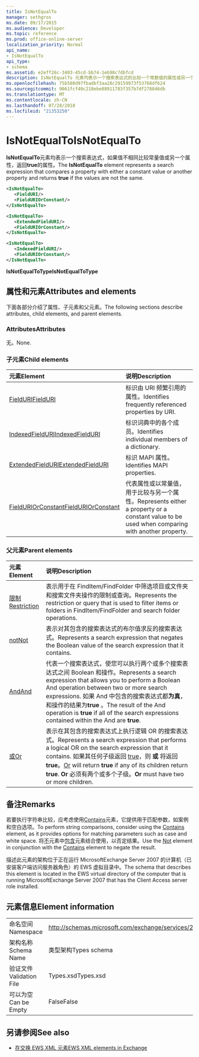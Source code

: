 ```yaml
---
title: IsNotEqualTo
manager: sethgros
ms.date: 09/17/2015
ms.audience: Developer
ms.topic: reference
ms.prod: office-online-server
localization_priority: Normal
api_name:
- IsNotEqualTo
api_type:
- schema
ms.assetid: e2eff26c-3403-45cd-bb74-1eb98c7dbfcd
description: IsNotEqualTo 元素均表示一个搜索表达式的比较一个常数值的属性或另一个属性，并返回 true 如果值不相同。
ms.openlocfilehash: 75b580d97fbadbf3aa28c29159973f53768df624
ms.sourcegitcommit: 9061fcf40c218ebe88911783f357b7df278846db
ms.translationtype: MT
ms.contentlocale: zh-CN
ms.lasthandoff: 07/28/2018
ms.locfileid: "21353250"
---
```

# <a name="isnotequalto"></a><span data-ttu-id="e62e8-103">IsNotEqualTo</span><span class="sxs-lookup"><span data-stu-id="e62e8-103">IsNotEqualTo</span></span>

<span data-ttu-id="e62e8-104">**IsNotEqualTo**元素均表示一个搜索表达式，如果值不相同比较常量值或另一个属性，返回**true**的属性。</span><span class="sxs-lookup"><span data-stu-id="e62e8-104">The **IsNotEqualTo** element represents a search expression that compares a property with either a constant value or another property and returns **true** if the values are not the same.</span></span> 
  
```xml
<IsNotEqualTo>
   <FieldURI/>
   <FieldURIOrConstant/>
</IsNotEqualTo>
```

```xml
<IsNotEqualTo>
   <ExtendedFieldURI/> 
   <FieldURIOrConstant/>
</IsNotEqualTo>
```

```xml
<IsNotEqualTo>
   <IndexedFieldURI/>
   <FieldURIOrConstant/>
</IsNotEqualTo>
```

<span data-ttu-id="e62e8-105">**IsNotEqualToType**</span><span class="sxs-lookup"><span data-stu-id="e62e8-105">**IsNotEqualToType**</span></span>

## <a name="attributes-and-elements"></a><span data-ttu-id="e62e8-106">属性和元素</span><span class="sxs-lookup"><span data-stu-id="e62e8-106">Attributes and elements</span></span>

<span data-ttu-id="e62e8-107">下面各部分介绍了属性、子元素和父元素。</span><span class="sxs-lookup"><span data-stu-id="e62e8-107">The following sections describe attributes, child elements, and parent elements.</span></span>
  
### <a name="attributes"></a><span data-ttu-id="e62e8-108">Attributes</span><span class="sxs-lookup"><span data-stu-id="e62e8-108">Attributes</span></span>

<span data-ttu-id="e62e8-109">无。</span><span class="sxs-lookup"><span data-stu-id="e62e8-109">None.</span></span>
  
### <a name="child-elements"></a><span data-ttu-id="e62e8-110">子元素</span><span class="sxs-lookup"><span data-stu-id="e62e8-110">Child elements</span></span>

|<span data-ttu-id="e62e8-111">**元素**</span><span class="sxs-lookup"><span data-stu-id="e62e8-111">**Element**</span></span>|<span data-ttu-id="e62e8-112">**说明**</span><span class="sxs-lookup"><span data-stu-id="e62e8-112">**Description**</span></span>|
|:-----|:-----|
|[<span data-ttu-id="e62e8-113">FieldURI</span><span class="sxs-lookup"><span data-stu-id="e62e8-113">FieldURI</span></span>](fielduri.md) <br/> |<span data-ttu-id="e62e8-114">标识由 URI 频繁引用的属性。</span><span class="sxs-lookup"><span data-stu-id="e62e8-114">Identifies frequently referenced properties by URI.</span></span>  <br/> |
|[<span data-ttu-id="e62e8-115">IndexedFieldURI</span><span class="sxs-lookup"><span data-stu-id="e62e8-115">IndexedFieldURI</span></span>](indexedfielduri.md) <br/> |<span data-ttu-id="e62e8-116">标识词典中的各个成员。</span><span class="sxs-lookup"><span data-stu-id="e62e8-116">Identifies individual members of a dictionary.</span></span>  <br/> |
|[<span data-ttu-id="e62e8-117">ExtendedFieldURI</span><span class="sxs-lookup"><span data-stu-id="e62e8-117">ExtendedFieldURI</span></span>](extendedfielduri.md) <br/> |<span data-ttu-id="e62e8-118">标识 MAPI 属性。</span><span class="sxs-lookup"><span data-stu-id="e62e8-118">Identifies MAPI properties.</span></span>  <br/> |
|[<span data-ttu-id="e62e8-119">FieldURIOrConstant</span><span class="sxs-lookup"><span data-stu-id="e62e8-119">FieldURIOrConstant</span></span>](fielduriorconstant.md) <br/> |<span data-ttu-id="e62e8-120">代表属性或以常量值，用于比较与另一个属性。</span><span class="sxs-lookup"><span data-stu-id="e62e8-120">Represents either a property or a constant value to be used when comparing with another property.</span></span>  <br/> |
   
### <a name="parent-elements"></a><span data-ttu-id="e62e8-121">父元素</span><span class="sxs-lookup"><span data-stu-id="e62e8-121">Parent elements</span></span>

|<span data-ttu-id="e62e8-122">**元素**</span><span class="sxs-lookup"><span data-stu-id="e62e8-122">**Element**</span></span>|<span data-ttu-id="e62e8-123">**说明**</span><span class="sxs-lookup"><span data-stu-id="e62e8-123">**Description**</span></span>|
|:-----|:-----|
|[<span data-ttu-id="e62e8-124">限制</span><span class="sxs-lookup"><span data-stu-id="e62e8-124">Restriction</span></span>](restriction.md) <br/> |<span data-ttu-id="e62e8-125">表示用于在 FindItem/FindFolder 中筛选项目或文件夹和搜索文件夹操作的限制或查询。</span><span class="sxs-lookup"><span data-stu-id="e62e8-125">Represents the restriction or query that is used to filter items or folders in FindItem/FindFolder and search folder operations.</span></span>  <br/> |
|[<span data-ttu-id="e62e8-126">not</span><span class="sxs-lookup"><span data-stu-id="e62e8-126">Not</span></span>](not.md) <br/> |<span data-ttu-id="e62e8-127">表示对其包含的搜索表达式的布尔值求反的搜索表达式。</span><span class="sxs-lookup"><span data-stu-id="e62e8-127">Represents a search expression that negates the Boolean value of the search expression that it contains.</span></span>  <br/> |
|[<span data-ttu-id="e62e8-128">And</span><span class="sxs-lookup"><span data-stu-id="e62e8-128">And</span></span>](and.md) <br/> |<span data-ttu-id="e62e8-129">代表一个搜索表达式，使您可以执行两个或多个搜索表达式之间 Boolean 和操作。</span><span class="sxs-lookup"><span data-stu-id="e62e8-129">Represents a search expression that allows you to perform a Boolean And operation between two or more search expressions.</span></span> <span data-ttu-id="e62e8-130">如果 And 中包含的搜索表达式都**为真**，和操作的结果为**true** 。</span><span class="sxs-lookup"><span data-stu-id="e62e8-130">The result of the And operation is **true** if all of the search expressions contained within the And are **true**.</span></span>  <br/> |
|[<span data-ttu-id="e62e8-131">或</span><span class="sxs-lookup"><span data-stu-id="e62e8-131">Or</span></span>](or.md) <br/> |<span data-ttu-id="e62e8-132">表示在其包含的搜索表达式上执行逻辑 OR 的搜索表达式。</span><span class="sxs-lookup"><span data-stu-id="e62e8-132">Represents a search expression that performs a logical OR on the search expression that it contains.</span></span> <span data-ttu-id="e62e8-133">如果其任何子级返回 [true](or.md)，则 **或** 将返回 **true**。</span><span class="sxs-lookup"><span data-stu-id="e62e8-133">[Or](or.md) will return **true** if any of its children return **true**.</span></span> <span data-ttu-id="e62e8-134">**Or** 必须有两个或多个子级。</span><span class="sxs-lookup"><span data-stu-id="e62e8-134">**Or** must have two or more children.</span></span>  <br/> |
   
## <a name="remarks"></a><span data-ttu-id="e62e8-135">备注</span><span class="sxs-lookup"><span data-stu-id="e62e8-135">Remarks</span></span>

<span data-ttu-id="e62e8-136">若要执行字符串比较，应考虑使用[Contains](contains.md)元素，它提供用于匹配参数，如案例和空白选项。</span><span class="sxs-lookup"><span data-stu-id="e62e8-136">To perform string comparisons, consider using the [Contains](contains.md) element, as it provides options for matching parameters such as case and white space.</span></span> <span data-ttu-id="e62e8-137">将[不](not.md)元素中[包含](contains.md)元素结合使用，以否定结果。</span><span class="sxs-lookup"><span data-stu-id="e62e8-137">Use the [Not](not.md) element in conjunction with the [Contains](contains.md) element to negate the result.</span></span> 
  
<span data-ttu-id="e62e8-138">描述此元素的架构位于正在运行 MicrosoftExchange Server 2007 的计算机（已安装客户端访问服务器角色）的 EWS 虚拟目录中。</span><span class="sxs-lookup"><span data-stu-id="e62e8-138">The schema that describes this element is located in the EWS virtual directory of the computer that is running MicrosoftExchange Server 2007 that has the Client Access server role installed.</span></span>
  
## <a name="element-information"></a><span data-ttu-id="e62e8-139">元素信息</span><span class="sxs-lookup"><span data-stu-id="e62e8-139">Element information</span></span>

|||
|:-----|:-----|
|<span data-ttu-id="e62e8-140">命名空间</span><span class="sxs-lookup"><span data-stu-id="e62e8-140">Namespace</span></span>  <br/> |http://schemas.microsoft.com/exchange/services/2006/types  <br/> |
|<span data-ttu-id="e62e8-141">架构名称</span><span class="sxs-lookup"><span data-stu-id="e62e8-141">Schema Name</span></span>  <br/> |<span data-ttu-id="e62e8-142">类型架构</span><span class="sxs-lookup"><span data-stu-id="e62e8-142">Types schema</span></span>  <br/> |
|<span data-ttu-id="e62e8-143">验证文件</span><span class="sxs-lookup"><span data-stu-id="e62e8-143">Validation File</span></span>  <br/> |<span data-ttu-id="e62e8-144">Types.xsd</span><span class="sxs-lookup"><span data-stu-id="e62e8-144">Types.xsd</span></span>  <br/> |
|<span data-ttu-id="e62e8-145">可以为空</span><span class="sxs-lookup"><span data-stu-id="e62e8-145">Can be Empty</span></span>  <br/> |<span data-ttu-id="e62e8-146">False</span><span class="sxs-lookup"><span data-stu-id="e62e8-146">False</span></span>  <br/> |
   
## <a name="see-also"></a><span data-ttu-id="e62e8-147">另请参阅</span><span class="sxs-lookup"><span data-stu-id="e62e8-147">See also</span></span>

- [<span data-ttu-id="e62e8-148">在交换 EWS XML 元素</span><span class="sxs-lookup"><span data-stu-id="e62e8-148">EWS XML elements in Exchange</span></span>](ews-xml-elements-in-exchange.md)

